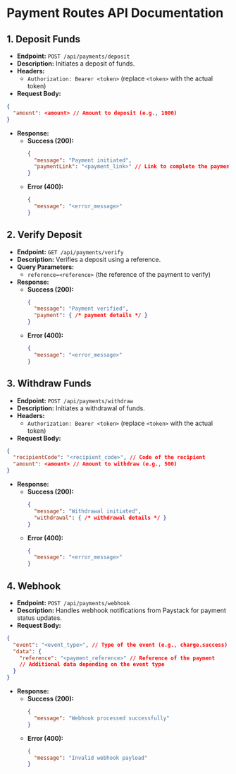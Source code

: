 # Payment Routes API Documentation

## 1. Deposit Funds
- **Endpoint:** `POST /api/payments/deposit`
- **Description:** Initiates a deposit of funds.
- **Headers:**
  - `Authorization: Bearer <token>` (replace `<token>` with the actual token)
- **Request Body:**
```json
{
  "amount": <amount> // Amount to deposit (e.g., 1000)
}
```
- **Response:**
  - **Success (200):**
    ```json
    {
      "message": "Payment initiated",
      "paymentLink": "<payment_link>" // Link to complete the payment
    }
    ```
  - **Error (400):**
    ```json
    {
      "message": "<error_message>"
    }
    ```

## 2. Verify Deposit
- **Endpoint:** `GET /api/payments/verify`
- **Description:** Verifies a deposit using a reference.
- **Query Parameters:**
  - `reference=<reference>` (the reference of the payment to verify)
- **Response:**
  - **Success (200):**
    ```json
    {
      "message": "Payment verified",
      "payment": { /* payment details */ }
    }
    ```
  - **Error (400):**
    ```json
    {
      "message": "<error_message>"
    }
    ```

## 3. Withdraw Funds
- **Endpoint:** `POST /api/payments/withdraw`
- **Description:** Initiates a withdrawal of funds.
- **Headers:**
  - `Authorization: Bearer <token>` (replace `<token>` with the actual token)
- **Request Body:**
```json
{
  "recipientCode": "<recipient_code>", // Code of the recipient
  "amount": <amount> // Amount to withdraw (e.g., 500)
}
```
- **Response:**
  - **Success (200):**
    ```json
    {
      "message": "Withdrawal initiated",
      "withdrawal": { /* withdrawal details */ }
    }
    ```
  - **Error (400):**
    ```json
    {
      "message": "<error_message>"
    }
    ```

## 4. Webhook
- **Endpoint:** `POST /api/payments/webhook`
- **Description:** Handles webhook notifications from Paystack for payment status updates.
- **Request Body:**
```json
{
  "event": "<event_type>", // Type of the event (e.g., charge.success)
  "data": {
    "reference": "<payment_reference>" // Reference of the payment
    // Additional data depending on the event type
  }
}
```
- **Response:**
  - **Success (200):**
    ```json
    {
      "message": "Webhook processed successfully"
    }
    ```
  - **Error (400):**
    ```json
    {
      "message": "Invalid webhook payload"
    }
